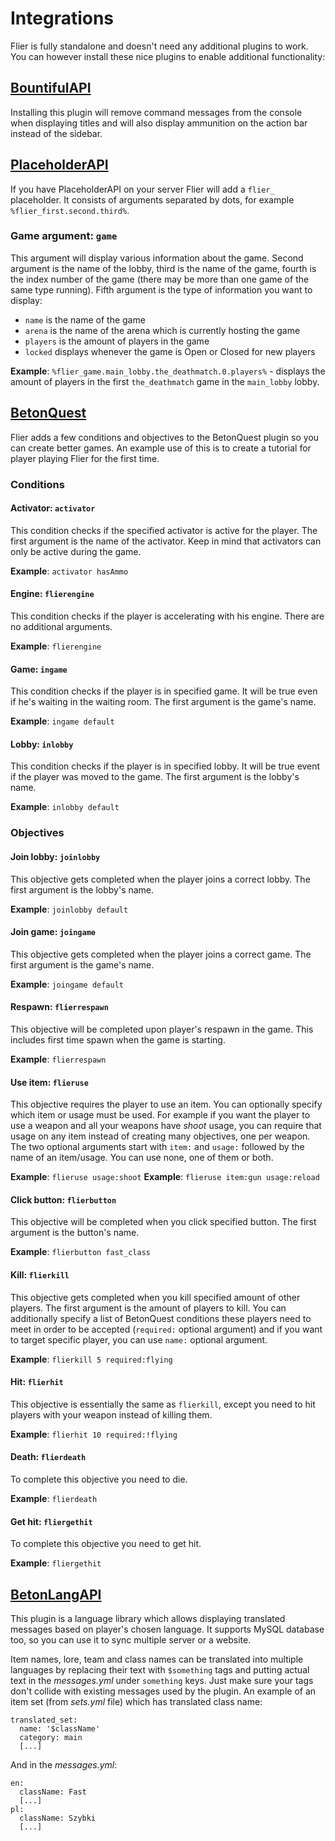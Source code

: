# Integrations

Flier is fully standalone and doesn't need any additional plugins to work. You can however install these nice plugins to enable additional functionality:

## [BountifulAPI](https://www.spigotmc.org/resources/bountifulapi-1-8-1-9-1-10.1394/)

Installing this plugin will remove command messages from the console when displaying titles and will also display ammunition on the action bar instead of the sidebar.

## [PlaceholderAPI](https://www.spigotmc.org/resources/placeholderapi.6245/)

If you have PlaceholderAPI on your server Flier will add a `flier_` placeholder. It consists of arguments separated by dots, for example `%flier_first.second.third%`.

### Game argument: `game`

This argument will display various information about the game. Second argument is the name of the lobby, third is the name of the game, fourth is the index number of the game (there may be more than one game of the same type running). Fifth argument is the type of information you want to display:

* `name` is the name of the game
* `arena` is the name of the arena which is currently hosting the game
* `players` is the amount of players in the game
* `locked` displays whenever the game is Open or Closed for new players

**Example**: `%flier_game.main_lobby.the_deathmatch.0.players%` - displays the amount of players in the first `the_deathmatch` game in the `main_lobby` lobby.

## [BetonQuest](https://www.spigotmc.org/resources/betonquest.2117/)

Flier adds a few conditions and objectives to the BetonQuest plugin so you can create better games. An example use of this is to create a tutorial for player playing Flier for the first time.

### Conditions

#### Activator: `activator`

This condition checks if the specified activator is active for the player. The first argument is the name of the activator. Keep in mind that activators can only be active during the game.

**Example**: `activator hasAmmo`

#### Engine: `flierengine`

This condition checks if the player is accelerating with his engine. There are no additional arguments.

**Example**: `flierengine`

#### Game: `ingame`

This condition checks if the player is in specified game. It will be true even if he's waiting in the waiting room. The first argument is the game's name.

**Example**: `ingame default`

#### Lobby: `inlobby`

This condition checks if the player is in specified lobby. It will be true event if the player was moved to the game. The first argument is the lobby's name.

**Example**: `inlobby default`

### Objectives

#### Join lobby: `joinlobby`

This objective gets completed when the player joins a correct lobby. The first argument is the lobby's name.

**Example**: `joinlobby default`

#### Join game: `joingame`

This objective gets completed when the player joins a correct game. The first argument is the game's name.

**Example**: `joingame default`

#### Respawn: `flierrespawn`

This objective will be completed upon player's respawn in the game. This includes first time spawn when the game is starting.

**Example**: `flierrespawn`

#### Use item: `flieruse`

This objective requires the player to use an item. You can optionally specify which item or usage must be used. For example if you want the player to use a weapon and all your weapons have _shoot_ usage, you can require that usage on any item instead of creating many objectives, one per weapon. The two optional arguments start with `item:` and `usage:` followed by the name of an item/usage. You can use none, one of them or both.

**Example**: `flieruse usage:shoot`
**Example**: `flieruse item:gun usage:reload`

#### Click button: `flierbutton`

This objective will be completed when you click specified button. The first argument is the button's name.

**Example**: `flierbutton fast_class`

#### Kill: `flierkill`

This objective gets completed when you kill specified amount of other players. The first argument is the amount of players to kill. You can additionally specify a list of BetonQuest conditions these players need to meet in order to be accepted (`required:` optional argument) and if you want to target specific player, you can use `name:` optional argument.

**Example**: `flierkill 5 required:flying`

#### Hit: `flierhit`

This objective is essentially the same as `flierkill`, except you need to hit players with your weapon instead of killing them.

**Example**: `flierhit 10 required:!flying`

#### Death: `flierdeath`

To complete this objective you need to die.

**Example**: `flierdeath`

#### Get hit: `fliergethit`

To complete this objective you need to get hit.

**Example**: `fliergethit`

#### 

## [BetonLangAPI](https://github.com/Co0sh/BetonLangAPI)

This plugin is a language library which allows displaying translated messages based on player's chosen language. It supports MySQL database too, so you can use it to sync multiple server or a website.

Item names, lore, team and class names can be translated into multiple languages by replacing their text with `$something` tags and putting actual text in the _messages.yml_ under `something` keys. Just make sure your tags don't collide with existing messages used by the plugin. An example of an item set (from _sets.yml_ file) which has translated class name:

```
translated_set:
  name: '$className'
  category: main
  [...]
```

And in the _messages.yml_:

```
en:
  className: Fast
  [...]
pl:
  className: Szybki
  [...]
```
